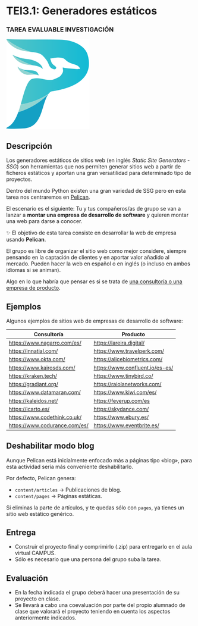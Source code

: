 # TEI3.1: Generadores estáticos

### TAREA EVALUABLE INVESTIGACIÓN

![Pelican Logo](images/pelican-logo.svg)

## Descripción

Los generadores estáticos de sitios web (en inglés _Static Site Generators - SSG_) son herramientas que nos permiten generar sitios web a partir de ficheros estáticos y aportan una gran versatilidad para determinado tipo de proyectos.

Dentro del mundo Python existen una gran variedad de SSG pero en esta tarea nos centraremos en [Pelican](https://getpelican.com/).

El escenario es el siguiente: Tu y tus compañeros/as de grupo se van a lanzar a **montar una empresa de desarrollo de software** y quieren montar una web para darse a conocer.

✨ El objetivo de esta tarea consiste en desarrollar la web de empresa usando **Pelican**.

El grupo es libre de organizar el sitio web como mejor considere, siempre pensando en la captación de clientes y en aportar valor añadido al mercado. Pueden hacer la web en español o en inglés (o incluso en ambos idiomas si se animan).

Algo en lo que habría que pensar es si se trata de [una consultoría o una empresa de producto](https://www.somosbinarios.es/trabajar-en-consultoria-vs-trabajar-en-empresa-de-producto/).

## Ejemplos

Algunos ejemplos de sitios web de empresas de desarrollo de software:

| Consultoría                   | Producto                        |
| ----------------------------- | ------------------------------- |
| https://www.nagarro.com/es/   | https://lareira.digital/        |
| https://innatial.com/         | https://www.travelperk.com/     |
| https://www.okta.com/         | https://alicebiometrics.com/    |
| https://www.kairosds.com/     | https://www.confluent.io/es-es/ |
| https://kraken.tech/          | https://www.tinybird.co/        |
| https://gradiant.org/         | https://raiolanetworks.com/     |
| https://www.datamaran.com/    | https://www.kiwi.com/es/        |
| https://kaleidos.net/         | https://feverup.com/es          |
| https://icarto.es/            | https://skydance.com/           |
| https://www.codethink.co.uk/  | https://www.ebury.es/           |
| https://www.codurance.com/es/ | https://www.eventbrite.es/      |

## Deshabilitar modo blog

Aunque Pelican está inicialmente enfocado más a páginas tipo «blog», para esta actividad sería más conveniente deshabilitarlo.

Por defecto, Pelican genera:

- `content/articles` → Publicaciones de blog.
- `content/pages` → Páginas estáticas.

Si eliminas la parte de artículos, y te quedas sólo con `pages`, ya tienes un sitio web estático genérico.

## Entrega

- Construir el proyecto final y comprimirlo (.zip) para entregarlo en el aula virtual CAMPUS.
- Sólo es necesario que una persona del grupo suba la tarea.

## Evaluación

- En la fecha indicada el grupo deberá hacer una presentación de su proyecto en clase.
- Se llevará a cabo una coevaluación por parte del propio alumnado de clase que valorará el proyecto teniendo en cuenta los aspectos anteriormente indicados.
